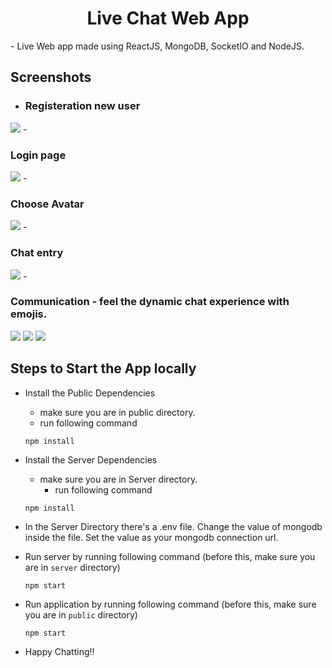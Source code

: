 <h1><center>Live Chat Web App</center></h1>
- Live Web app made using ReactJS, MongoDB, SocketIO and NodeJS.

## Screenshots
- <h3>Registeration new user</h3>
<image src="./snippets/Register.jpeg"/>
- <h3>Login page</h3>
<image src="./snippets/Login.png"/>
- <h3> Choose Avatar </h3>
<image src="./snippets/Entry.jpeg"/>
- <h3> Chat entry </h3>
<image src="./snippets/chat_entry.jpeg"/>
- <h3> Communication - feel the dynamic chat experience with emojis.</h3>
<image src="./snippets/emoji.jpeg"/>
<image src="./snippets/Comm1.jpeg"/>
<image src="./snippets/Comm2.jpeg"/>

## Steps to Start the App locally

- Install the Public Dependencies
    - make sure you are in public directory.
    - run following command
    ```
    npm install
    ```
- Install the Server Dependencies
    - make sure you are in Server directory.
        - run following command
    ```
    npm install
    ```
- In the Server Directory there's a .env file. Change the value of mongodb inside the file. Set the value as your mongodb connection url.
- Run server by running following command (before this, make sure you are in ```server``` directory)
    ```
    npm start
    ```
- Run application by running following command (before this, make sure you are in ```public``` directory)
    ```
    npm start
    ```

- Happy Chatting!!
